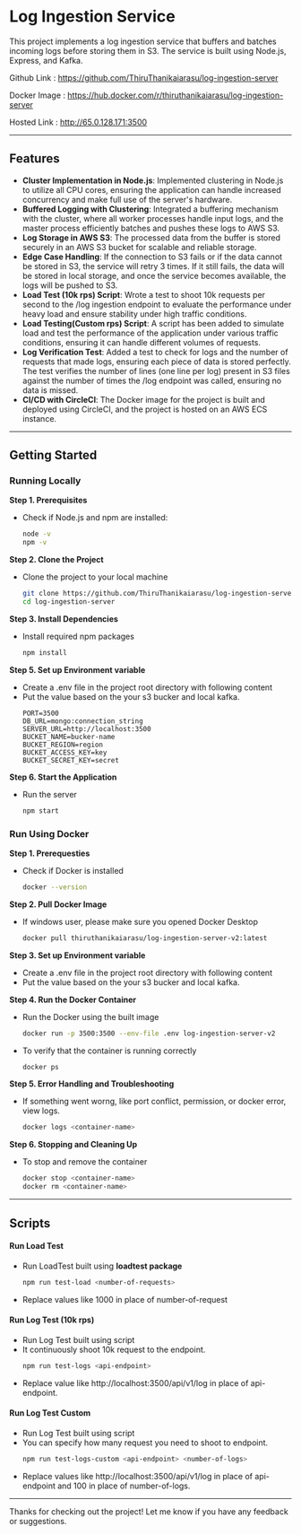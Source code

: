 # Log Ingestion Service

This project implements a log ingestion service that buffers and batches incoming logs before storing them in S3. The service is built using Node.js, Express, and Kafka.

Github Link : https://github.com/ThiruThanikaiarasu/log-ingestion-server

Docker Image : https://hub.docker.com/r/thiruthanikaiarasu/log-ingestion-server

Hosted Link : http://65.0.128.171:3500

---

## Features

- **Cluster Implementation in Node.js**: Implemented clustering in Node.js to utilize all CPU cores, ensuring the application can handle increased concurrency and make full use of the server's hardware.
- **Buffered Logging with Clustering**: Integrated a buffering mechanism with the cluster, where all worker processes handle input logs, and the master process efficiently batches and pushes these logs to AWS S3.
- **Log Storage in AWS S3**: The processed data from the buffer is stored securely in an AWS S3 bucket for scalable and reliable storage.
- **Edge Case Handling**: If the connection to S3 fails or if the data cannot be stored in S3, the service will retry 3 times. If it still fails, the data will be stored in local storage, and once the service becomes available, the logs will be pushed to S3.
- **Load Test (10k rps) Script**: Wrote a test to shoot 10k requests per second to the /log ingestion endpoint to evaluate the performance under heavy load and ensure stability under high traffic conditions.
- **Load Testing(Custom rps) Script**: A script has been added to simulate load and test the performance of the application under various traffic conditions, ensuring it can handle different volumes of requests.
- **Log Verification Test**: Added a test to check for logs and the number of requests that made logs, ensuring each piece of data is stored perfectly. The test verifies the number of lines (one line per log) present in S3 files against the number of times the /log endpoint was called, ensuring no data is missed.
- **CI/CD with CircleCI**: The Docker image for the project is built and deployed using CircleCI, and the project is hosted on an AWS ECS instance.

---

## Getting Started


### Running Locally

**Step 1. Prerequisites** 

   - Check if Node.js and npm are installed:
       ```bash
       node -v
       npm -v
       ```
 
**Step 2. Clone the Project**
   - Clone the project to your local machine 
       ```bash 
       git clone https://github.com/ThiruThanikaiarasu/log-ingestion-server
       cd log-ingestion-server
       ```

**Step 3. Install Dependencies**
   - Install required npm packages
      ```bash
      npm install
      ```

**Step 5. Set up Environment variable**  
   - Create a .env file in the project root directory with following content
   - Put the value based on the your s3 bucker and local kafka.
      ```env
     PORT=3500
     DB_URL=mongo:connection_string
     SERVER_URL=http://localhost:3500
     BUCKET_NAME=bucker-name
     BUCKET_REGION=region
     BUCKET_ACCESS_KEY=key
     BUCKET_SECRET_KEY=secret

     ```
     
**Step 6. Start the Application**

   - Run the server
     ```bash 
     npm start
     ```

### Run Using Docker 

**Step 1. Prerequesties**
   - Check if Docker is installed
       ```bash
       docker --version
       ```
**Step 2. Pull Docker Image**  
   - If windows user, please make sure you opened Docker Desktop
       ```bash 
       docker pull thiruthanikaiarasu/log-ingestion-server-v2:latest
       ```
       
**Step 3. Set up Environment variable**  
   - Create a .env file in the project root directory with following content
   - Put the value based on the your s3 bucker and local kafka.

**Step 4. Run the Docker Container**
   - Run the Docker using the built image
      ```bash
      docker run -p 3500:3500 --env-file .env log-ingestion-server-v2
      ```
   - To verify that the container is running correctly
      ```bash
      docker ps
      ```
**Step 5. Error Handling and Troubleshooting**
   - If something went worng, like port conflict, permission, or docker error, view logs.
      ```bash
      docker logs <container-name>
      ```
**Step 6. Stopping and Cleaning Up**    
   - To stop and remove the container 
      ```bash
      docker stop <container-name>
      docker rm <container-name>
      ```

---

## Scripts
#### Run Load Test

   - Run LoadTest built using **loadtest package**
      ```bash 
      npm run test-load <number-of-requests>
      ```
   - Replace values like 1000 in place of number-of-request

#### Run Log Test (10k rps)

   - Run Log Test built using script
   - It continuously shoot 10k request to the endpoint. 
      ```bash 
      npm run test-logs <api-endpoint> 
      ```
   - Replace value like http://localhost:3500/api/v1/log in place of api-endpoint.

#### Run Log Test Custom

   - Run Log Test built using script
   - You can specify how many request you need to shoot to endpoint.
      ```bash 
      npm run test-logs-custom <api-endpoint> <number-of-logs>
      ```
   - Replace values like http://localhost:3500/api/v1/log in place of api-endpoint and 100 in place of number-of-logs.

---
Thanks for checking out the project! Let me know if you have any feedback or suggestions.
